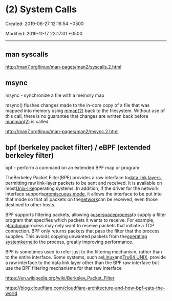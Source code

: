 # (2) System Calls

Created: 2019-06-27 12:16:54 +0500

Modified: 2019-11-17 23:17:01 +0500

---

## man syscalls

<http://man7.org/linux/man-pages/man2/syscalls.2.html>

## msync

msync - synchronize a file with a memory map

msync() flushes changes made to the in-core copy of a file that was mapped into memory using [mmap(2)](http://man7.org/linux/man-pages/man2/mmap.2.html) back to the filesystem. Without use of this call, there is no guarantee that changes are written back before [munmap(2)](http://man7.org/linux/man-pages/man2/munmap.2.html) is called.

<http://man7.org/linux/man-pages/man2/msync.2.html>

## bpf (berkeley packet filter) / eBPF (extended berkeley filter)

bpf - perform a command on an extended BPF map or program

TheBerkeley Packet Filter(BPF) provides a raw interface to[data link layers](https://en.wikipedia.org/wiki/Data_link_layer), permitting raw link-layer packets to be sent and received. It is available on most[Unix-like](https://en.wikipedia.org/wiki/Unix-like)operating systems. In addition, if the driver for the network interface supports[promiscuous mode](https://en.wikipedia.org/wiki/Promiscuous_mode), it allows the interface to be put into that mode so that all packets on the[network](https://en.wikipedia.org/wiki/Computer_network)can be received, even those destined to other hosts.

BPF supports filtering packets, allowing a[userspace](https://en.wikipedia.org/wiki/Userspace)[process](https://en.wikipedia.org/wiki/Process_(computer_science))to supply a filter program that specifies which packets it wants to receive. For example, a[tcpdump](https://en.wikipedia.org/wiki/Tcpdump)process may only want to receive packets that initiate a TCP connection. BPF only returns packets that pass the filter that the process supplies. This avoids copying unwanted packets from the[operating system](https://en.wikipedia.org/wiki/Operating_system)[kernel](https://en.wikipedia.org/wiki/Kernel_(computer_science))to the process, greatly improving performance.

BPF is sometimes used to refer just to the filtering mechanism, rather than to the entire interface. Some systems, such as[Linux](https://en.wikipedia.org/wiki/Linux)and[Tru64 UNIX](https://en.wikipedia.org/wiki/Tru64_UNIX), provide a raw interface to the data link layer other than the BPF raw interface but use the BPF filtering mechanisms for that raw interface

<https://en.wikipedia.org/wiki/Berkeley_Packet_Filter>

<https://blog.cloudflare.com/cloudflare-architecture-and-how-bpf-eats-the-world>
